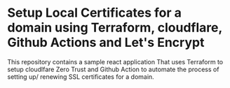 # Setup Local Certificates for a domain using Terraform, cloudflare, Github Actions and Let's Encrypt

This repository contains a sample react application That uses Terraform to setup cloudlfare Zero Trust and Github Action to automate the process of setting up/ renewing SSL certificates for a domain.
